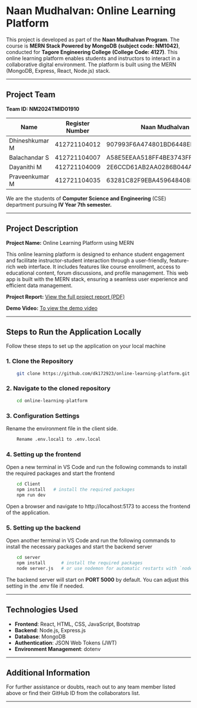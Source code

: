 # Naan Mudhalvan: Online Learning Platform

This project is developed as part of the **Naan Mudhalvan Program**. The course is **MERN Stack Powered by MongoDB** **(subject code: NM1042)**, conducted for **Tagore Engineering College** **(College Code: 4127)**. This online learning platform enables students and instructors to interact in a collaborative digital environment. The platform is built using the MERN (MongoDB, Express, React, Node.js) stack.

---

## Project Team

<!-- | Name             | Register Number | Departemnt and Class    |Naan Mudhalvan ID                          |
|------------------|-----------------|-------------------------|-------------------------------------------|
| Dhineshkumar M   | 412721104012    | B.E CSE IV Year 7th Sem | 907993F6A474801BD6448EB4374621E5          |
| Balachandar S    | 412721104007    | B.E CSE IV Year 7th Sem | A58E5EEAA518FF4BE3743FF4DEA696D0          |
| Dayanithi M      | 412721104009    | B.E CSE IV Year 7th Sem | 2E6CCD61AB2AA0286B044A5C1C459B47          |
| Praveenkumar M   | 412721104035    | B.E CSE IV Year 7th Sem | 63281C82F9EBA459648408F0CF6E29E9          | -->

****Team ID: NM2024TMID01910****

| Name             | Register Number | Naan Mudhalvan ID                         |
|------------------|-----------------|-------------------------------------------|
| Dhineshkumar M   | 412721104012    | 907993F6A474801BD6448EB4374621E5          |
| Balachandar S    | 412721104007    | A58E5EEAA518FF4BE3743FF4DEA696D0          |
| Dayanithi M      | 412721104009    | 2E6CCD61AB2AA0286B044A5C1C459B47          |
| Praveenkumar M   | 412721104035    | 63281C82F9EBA459648408F0CF6E29E9          |

We are the students of **Computer Science and Engineering** (CSE) department pursuing **IV Year 7th semester.**

---


## Project Description

**Project Name:** Online Learning Platform using MERN

This online learning platform is designed to enhance student engagement and facilitate instructor-student interaction through a user-friendly, feature-rich web interface. It includes features like course enrollment, access to educational content, forum discussions, and profile management. This web app is built with the MERN stack, ensuring a seamless user experience and efficient data management.


**Project Report:** [View the full project report (PDF)](./Documentation.pdf)

**Demo Video:** [To view the demo video](https://drive.google.com/file/d/1Uxsi-6nVnCJHkIMTg7CFQtv2fTrNtNdR/view)

---

## Steps to Run the Application Locally

Follow these steps to set up the application on your local machine

### 1. Clone the Repository

```bash
    git clone https://github.com/dk172923/online-learning-platform.git
```

### 2. Navigate to the cloned repository

```bash 
    cd online-learning-platform
```

### 3. Configuration Settings
Rename the environment file in the client side.
```bash
    Rename .env.local1 to .env.local
```

### 4. Setting up the frontend
Open a new terminal in VS Code and run the following commands to install the required packages and start the frontend

```bash
    cd Client
    npm install   # install the required packages
    npm run dev
```
Open a browser and navigate to http://localhost:5173 to access the frontend of the application.

### 5. Setting up the backend
Open another terminal in VS Code and run the following commands to install the necessary packages and start the backend server

```bash 
    cd server
    npm install      # install the required packages
    node server.js   # or use nodemon for automatic restarts with `nodemon server.js`
```
The backend server will start on **PORT 5000** by default. You can adjust this setting in the .env file if needed.

---

## Technologies Used

- **Frontend**: React, HTML, CSS, JavaScript, Bootstrap
- **Backend**: Node.js, Express.js
- **Database**: MongoDB
- **Authentication**: JSON Web Tokens (JWT)
- **Environment Management**: dotenv

---

## Additional Information

For further assistance or doubts, reach out to any team member listed above or find their GitHub ID from the collaborators list.

---
